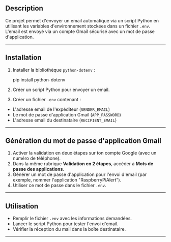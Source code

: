 ## Description
Ce projet permet d'envoyer un email automatique via un script Python en utilisant les variables d'environnement stockées dans un fichier `.env`.  
L'email est envoyé via un compte Gmail sécurisé avec un mot de passe d'application.

---

## Installation

1. Installer la bibliothèque `python-dotenv` :

    pip install python-dotenv

2. Créer un script Python pour envoyer un email.

3. Créer un fichier `.env` contenant :  
- L'adresse email de l'expéditeur (`SENDER_EMAIL`)  
- Le mot de passe d'application Gmail (`APP_PASSWORD`)  
- L'adresse email du destinataire (`RECIPIENT_EMAIL`)

---

## Génération du mot de passe d'application Gmail

1. Activer la validation en deux étapes sur ton compte Google (avec un numéro de téléphone).  
2. Dans la même rubrique **Validation en 2 étapes**, accéder à **Mots de passe des applications**.  
3. Générer un mot de passe d'application pour l'envoi d'email (par exemple, nommer l'application "RaspberryPiAlert").  
4. Utiliser ce mot de passe dans le fichier `.env`.

---

## Utilisation

- Remplir le fichier `.env` avec les informations demandées.  
- Lancer le script Python pour tester l'envoi d'email.  
- Vérifier la réception du mail dans la boîte destinataire.

---